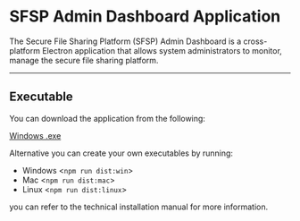 # SFSP Admin Dashboard Application

The Secure File Sharing Platform (SFSP) Admin Dashboard is a cross-platform Electron application that allows system administrators to monitor, manage the secure file sharing platform.

---

##  Executable

You can download the application from the following:

[Windows .exe](https://drive.google.com/file/d/1GIgnyPClt9_nWwZ4e3ktHBGQvqGPLJuP/view?usp=sharing)

Alternative you can create your own executables by running:

- Windows <`npm run dist:win`>
- Mac <`npm run dist:mac`>
- Linux <`npm run dist:linux`>

you can refer to the technical installation manual for more information.
